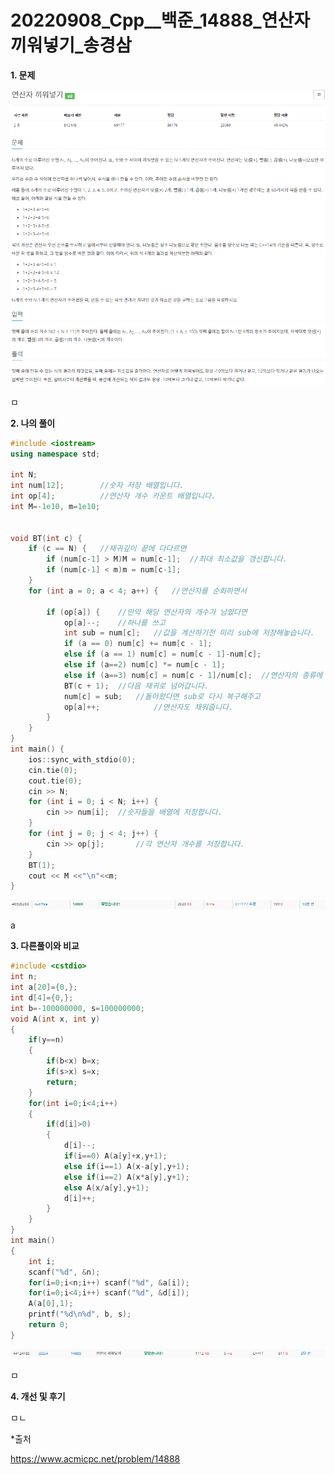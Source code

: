 # 20220908_Cpp__백준_14888_연산자 끼워넣기_송경삼

**1. 문제**

![](0908_Cpp_백준_14888_연산자%20끼워넣기_assets/2022-09-08-22-47-49-image.png)

ㅁ

**2. 나의 풀이**

```cpp
#include <iostream>
using namespace std;

int N;					
int num[12];		//숫자 저장 배열입니다.
int op[4];			//연산자 개수 카운트 배열입니다.
int M=-1e10, m=1e10;


void BT(int c) {
	if (c == N) {	//재귀깊이 끝에 다다르면
		if (num[c-1] > M)M = num[c-1];	//최대 최소값을 갱신합니다.
		if (num[c-1] < m)m = num[c-1];	
	}
	for (int a = 0; a < 4; a++) {	//연산자를 순회하면서

		if (op[a]) {	//만약 해당 연산자의 개수가 남았다면
			op[a]--;	//하나를 쓰고
			int sub = num[c];	//값을 계산하기전 미리 sub에 저장해놓습니다.
			if (a == 0) num[c] += num[c - 1];
			else if (a == 1) num[c] = num[c - 1]-num[c];
			else if (a==2) num[c] *= num[c - 1];
			else if (a==3) num[c] = num[c - 1]/num[c];	//연산자의 종류에 따라 계산한 후
			BT(c + 1);	//다음 재귀로 넘어갑니다.
			num[c] = sub;	//돌아왔다면 sub로 다시 복구해주고
			op[a]++;			//연산자도 채워줍니다.
		}
	}
}
int main() {
	ios::sync_with_stdio(0);
	cin.tie(0);
	cout.tie(0);
	cin >> N;
	for (int i = 0; i < N; i++) {
		cin >> num[i];	//숫자들을 배열에 저장합니다.
	}
	for (int j = 0; j < 4; j++) {
		cin >> op[j];		//각 연산자 개수를 저장합니다.
	}
	BT(1);
	cout << M <<"\n"<<m;
}
```

![](0908_Cpp_백준_14888_연산자%20끼워넣기_assets/2022-09-08-22-55-01-image.png)

a



**3. 다른풀이와 비교**

```cpp
#include <cstdio>
int n;
int a[20]={0,};
int d[4]={0,};
int b=-100000000, s=100000000;
void A(int x, int y)
{
	if(y==n)
	{
		if(b<x) b=x;
		if(s>x) s=x;
		return;
	}
	for(int i=0;i<4;i++)
	{
		if(d[i]>0)
		{
			d[i]--;
			if(i==0) A(a[y]+x,y+1);
			else if(i==1) A(x-a[y],y+1);
			else if(i==2) A(x*a[y],y+1);
			else A(x/a[y],y+1);
			d[i]++;
		}
	}
}
int main()
{
	int i;
	scanf("%d", &n);
	for(i=0;i<n;i++) scanf("%d", &a[i]);
	for(i=0;i<4;i++) scanf("%d", &d[i]);
	A(a[0],1);
	printf("%d\n%d", b, s);
	return 0;
}
```

![](0908_Cpp_백준_14888_연산자%20끼워넣기_assets/2022-09-08-22-56-04-image.png)

ㅁ



**4. 개선 및 후기**

ㅁㄴ



*출처

https://www.acmicpc.net/problem/14888